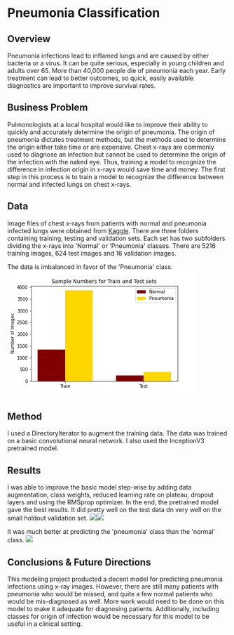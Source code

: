 # Pneumonia Classification

## Overview
Pneumonia infections lead to inflamed lungs and are caused by either bacteria or a virus. It can be quite serious, especially in young children and adults over 65. More than 40,000 people die of pneumonia each year. Early treatment can lead to better outcomes, so quick, easily available diagnostics are important to improve survival rates.

## Business Problem
Pulmonologists at a local hospital would like to improve their ability to quickly and accurately determine the origin of pneumonia. The origin of pneumonia dictates treatment methods, but the methods used to determine the origin either take time or are expensive. Chest x-rays are commonly used to diagnose an infection but cannot be used to determine the origin of the infection with the naked eye. Thus, training a model to recognize the difference in infection origin in x-rays would save time and money. The first step in this process is to train a model to recognize the difference between normal and infected lungs on chest x-rays.

## Data
Image files of chest x-rays from patients with normal and pneumonia infected lungs were obtained from [Kaggle](https://www.kaggle.com/paultimothymooney/chest-xray-pneumonia). There are three folders containing training, testing and validation sets. Each set has two subfolders dividing the x-rays into 'Normal' or 'Pneumonia' classes. There are 5216 training images, 624 test images and 16 validation images.

The data is imbalanced in favor of the 'Pneumonia' class.
<img src="images/data-imbalance-bargraph.png"/>

## Method
I used a DirectoryIterator to augment the training data. The data was trained on a basic convolutional neural network. I also used the InceptionV3 pretrained model.

## Results
I was able to improve the basic model step-wise by adding data augmentation, class weights, reduced learning rate on plateau, dropout layers and using the RMSprop optimizer. In the end, the pretrained model gave the best results. It did pretty well on the test data dn very well on the small holdout validation set.
<img src="test-confusionmx.png"/><img src="val-confusionmx.png"/>

It was much better at predicting the 'pneumonia' class than the 'normal' class.
<img src="preds-scatter.png"/>

## Conclusions & Future Directions
This modeling project producted a decent model for predicting pneumonia infections using x-ray images. However, there are still many patients with pneumonia who would be missed, and quite a few normal patients who would be mis-diagnosed as well. More work would need to be done on this model to make it adequate for diagnosing patients. Additionally, including classes for origin of infection would be necessary for this model to be useful in a clinical setting.
